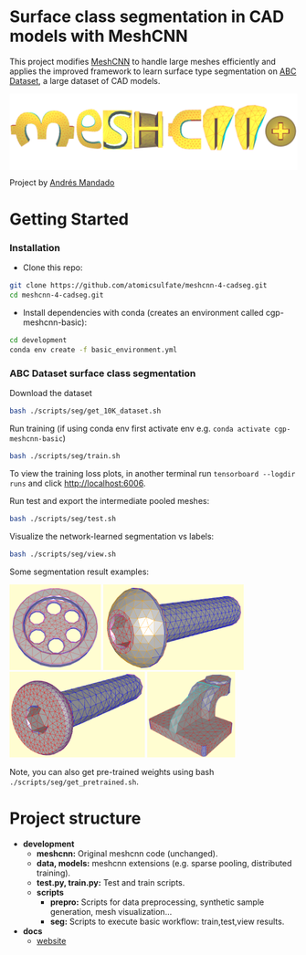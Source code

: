 # Surface class segmentation in CAD models with MeshCNN

This project modifies [MeshCNN](https://github.com/ranahanocka/MeshCNN) to handle large meshes efficiently and applies the improved framework to learn surface type segmentation on [ABC Dataset](https://deep-geometry.github.io/abc-dataset/), a large dataset of CAD models.

<img src="docs/images/meshcnn+.png" align="center" width="750px"> <br>

Project by [Andrés Mandado](mailto:andresmandado@gmail.com)<br>
            
# Getting Started

### Installation
- Clone this repo:
```bash
git clone https://github.com/atomicsulfate/meshcnn-4-cadseg.git
cd meshcnn-4-cadseg.git
```
- Install dependencies with conda (creates an environment called cgp-meshcnn-basic):
```bash
cd development
conda env create -f basic_environment.yml
```
 
### ABC Dataset surface class segmentation
Download the dataset
```bash
bash ./scripts/seg/get_10K_dataset.sh
```

Run training (if using conda env first activate env e.g. ```conda activate cgp-meshcnn-basic```)
```bash
bash ./scripts/seg/train.sh
```

To view the training loss plots, in another terminal run ```tensorboard --logdir runs``` and click [http://localhost:6006](http://localhost:6006).

Run test and export the intermediate pooled meshes:
```bash
bash ./scripts/seg/test.sh
```

Visualize the network-learned segmentation vs labels:
```bash
bash ./scripts/seg/view.sh
```

Some segmentation result examples:

<img src="docs/images/model1414.png" height="150px"/> <img src="docs/images/model4780.png" height="150px"/> <img src="docs/images/model25725.png" height="150px"/> <img src="docs/images/model170737.png" height="150px"/>

Note, you can also get pre-trained weights using bash ```./scripts/seg/get_pretrained.sh```. 

# Project structure
- **development**
    * **meshcnn:** Original meshcnn code (unchanged).
    * **data, models:** meshcnn extensions (e.g. sparse pooling, distributed training). 
    * **test.py, train.py:** Test and train scripts.
    * **scripts**
        + **prepro:** Scripts for data preprocessing, synthetic sample generation, mesh visualization...
        + **seg:** Scripts to execute basic workflow: train,test,view results.
- **docs**
    * [website](https://atomicsulfate.github.io/meshcnn-4-cadseg/)
